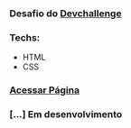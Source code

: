 ### Desafio do [Devchallenge](https://devchallenge.com.br/challenges/5ed47992adee277fae224a0b/details) 

### Techs: 
- HTML<br>
- CSS

### [Acessar Página](https://viviferreira.github.io/codar/) 
### [...] Em desenvolvimento 

